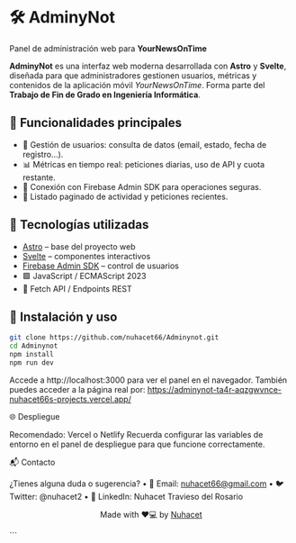 # 🛠️ AdminyNot  
Panel de administración web para **YourNewsOnTime**

**AdminyNot** es una interfaz web moderna desarrollada con **Astro** y **Svelte**, diseñada para que administradores gestionen usuarios, métricas y contenidos de la aplicación móvil *YourNewsOnTime*. Forma parte del **Trabajo de Fin de Grado en Ingeniería Informática**.

## 📌 Funcionalidades principales

- 👥 Gestión de usuarios: consulta de datos (email, estado, fecha de registro…).
- 📊 Métricas en tiempo real: peticiones diarias, uso de API y cuota restante.
- 🔧 Conexión con Firebase Admin SDK para operaciones seguras.
- 🧾 Listado paginado de actividad y peticiones recientes.

## 🚀 Tecnologías utilizadas

- [Astro](https://astro.build/) – base del proyecto web  
- [Svelte](https://svelte.dev/) – componentes interactivos  
- [Firebase Admin SDK](https://firebase.google.com/docs/admin/setup) – control de usuarios  
- 🟩 JavaScript / ECMAScript 2023  
- 📡 Fetch API / Endpoints REST  

## 🧩 Instalación y uso

```bash
git clone https://github.com/nuhacet66/Adminynot.git
cd Adminynot
npm install
npm run dev
```
Accede a http://localhost:3000 para ver el panel en el navegador.
También puedes acceder a la página real por: https://adminynot-ta4r-aqzgwvnce-nuhacet66s-projects.vercel.app/

🌐 Despliegue

Recomendado: Vercel o Netlify
Recuerda configurar las variables de entorno en el panel de despliegue para que funcione correctamente.

📬 Contacto

¿Tienes alguna duda o sugerencia?
	•	📧 Email: nuhacet66@gmail.com
	•	🐦 Twitter: @nuhacet2
	•	💼 LinkedIn: Nuhacet Travieso del Rosario

 <p align="center">
  Made with ❤️💻 by <a href="https://github.com/nuhacet66">Nuhacet</a>
</p>
```
